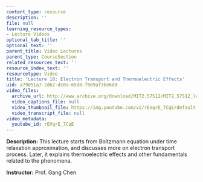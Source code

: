 ```yaml
---
content_type: resource
description: ''
file: null
learning_resource_types:
- Lecture Videos
optional_tab_title: ''
optional_text: ''
parent_title: Video Lectures
parent_type: CourseSection
related_resources_text: ''
resource_index_text: ''
resourcetype: Video
title: 'Lecture 18: Electron Transport and Thermoelectric Effects'
uid: a79051a7-2d62-dc0a-65d8-f869af3be6dd
video_files:
  archive_url: http://www.archive.org/download/MIT2.57S12/MIT2_57S12_lec18_300k.mp4
  video_captions_file: null
  video_thumbnail_file: https://img.youtube.com/vi/rEVqrE_7CqE/default.jpg
  video_transcript_file: null
video_metadata:
  youtube_id: rEVqrE_7CqE
---
```


**Description:** This lecture starts from Boltzmann equation under time relaxation approximation, and discusses more on electron transport process. Later, it explains thermoelectric effects and other fundamentals related to the phenomena.

**Instructor:** Prof. Gang Chen